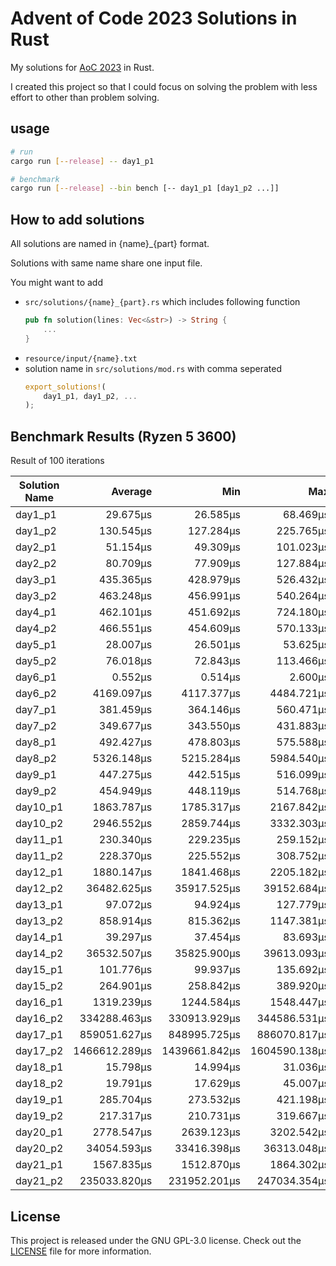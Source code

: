 # Advent of Code 2023 Solutions in Rust

My solutions for [AoC 2023](https://adventofcode.com/2023) in Rust.

I created this project so that I could focus on solving the problem with less effort to other than problem solving.

## usage

```sh
# run
cargo run [--release] -- day1_p1

# benchmark
cargo run [--release] --bin bench [-- day1_p1 [day1_p2 ...]]
```

## How to add solutions

All solutions are named in {name}\_{part} format.

Solutions with same name share one input file.

You might want to add

- `src/solutions/{name}_{part}.rs` which includes following function
  ```rust
  pub fn solution(lines: Vec<&str>) -> String {
      ...
  }
  ```
- `resource/input/{name}.txt`
- solution name in `src/solutions/mod.rs` with comma seperated
  ```rust
  export_solutions!(
      day1_p1, day1_p2, ...
  );
  ```

## Benchmark Results (Ryzen 5 3600)

Result of 100 iterations

| Solution Name |       Average |           Min |           Max |
| ------------- | ------------: | ------------: | ------------: |
| day1_p1       |      29.675µs |      26.585µs |      68.469µs |
| day1_p2       |     130.545µs |     127.284µs |     225.765µs |
| day2_p1       |      51.154µs |      49.309µs |     101.023µs |
| day2_p2       |      80.709µs |      77.909µs |     127.884µs |
| day3_p1       |     435.365µs |     428.979µs |     526.432µs |
| day3_p2       |     463.248µs |     456.991µs |     540.264µs |
| day4_p1       |     462.101µs |     451.692µs |     724.180µs |
| day4_p2       |     466.551µs |     454.609µs |     570.133µs |
| day5_p1       |      28.007µs |      26.501µs |      53.625µs |
| day5_p2       |      76.018µs |      72.843µs |     113.466µs |
| day6_p1       |       0.552µs |       0.514µs |       2.600µs |
| day6_p2       |    4169.097µs |    4117.377µs |    4484.721µs |
| day7_p1       |     381.459µs |     364.146µs |     560.471µs |
| day7_p2       |     349.677µs |     343.550µs |     431.883µs |
| day8_p1       |     492.427µs |     478.803µs |     575.588µs |
| day8_p2       |    5326.148µs |    5215.284µs |    5984.540µs |
| day9_p1       |     447.275µs |     442.515µs |     516.099µs |
| day9_p2       |     454.949µs |     448.119µs |     514.768µs |
| day10_p1      |    1863.787µs |    1785.317µs |    2167.842µs |
| day10_p2      |    2946.552µs |    2859.744µs |    3332.303µs |
| day11_p1      |     230.340µs |     229.235µs |     259.152µs |
| day11_p2      |     228.370µs |     225.552µs |     308.752µs |
| day12_p1      |    1880.147µs |    1841.468µs |    2205.182µs |
| day12_p2      |   36482.625µs |   35917.525µs |   39152.684µs |
| day13_p1      |      97.072µs |      94.924µs |     127.779µs |
| day13_p2      |     858.914µs |     815.362µs |    1147.381µs |
| day14_p1      |      39.297µs |      37.454µs |      83.693µs |
| day14_p2      |   36532.507µs |   35825.900µs |   39613.093µs |
| day15_p1      |     101.776µs |      99.937µs |     135.692µs |
| day15_p2      |     264.901µs |     258.842µs |     389.920µs |
| day16_p1      |    1319.239µs |    1244.584µs |    1548.447µs |
| day16_p2      |  334288.463µs |  330913.929µs |  344586.531µs |
| day17_p1      |  859051.627µs |  848995.725µs |  886070.817µs |
| day17_p2      | 1466612.289µs | 1439661.842µs | 1604590.138µs |
| day18_p1      |      15.798µs |      14.994µs |      31.036µs |
| day18_p2      |      19.791µs |      17.629µs |      45.007µs |
| day19_p1      |     285.704µs |     273.532µs |     421.198µs |
| day19_p2      |     217.317µs |     210.731µs |     319.667µs |
| day20_p1      |    2778.547µs |    2639.123µs |    3202.542µs |
| day20_p2      |   34054.593µs |   33416.398µs |   36313.048µs |
| day21_p1      |    1567.835µs |    1512.870µs |    1864.302µs |
| day21_p2      |  235033.820µs |  231952.201µs |  247034.354µs |

## License

This project is released under the GNU GPL-3.0 license. Check out the [LICENSE](LICENSE) file for more information.
